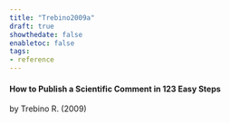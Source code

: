 ```yaml
---
title: "Trebino2009a"
draft: true
showthedate: false
enabletoc: false
tags:
- reference
---
```


#### **How to Publish a Scientific Comment in 123 Easy Steps**     
by Trebino R. (2009)         


